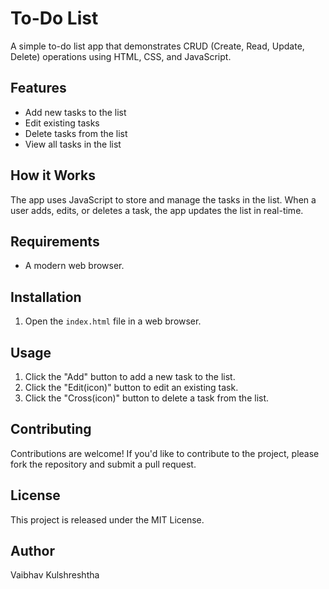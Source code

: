 # To-Do List
A simple to-do list app that demonstrates CRUD (Create, Read, Update, Delete) operations using HTML, CSS, and JavaScript.

## Features
- Add new tasks to the list
- Edit existing tasks
- Delete tasks from the list
- View all tasks in the list

## How it Works
The app uses JavaScript to store and manage the tasks in the list. When a user adds, edits, or deletes a task, the app updates the list in real-time.

## Requirements
- A modern web browser.

## Installation
1. Open the `index.html` file in a web browser.

## Usage
1. Click the "Add" button to add a new task to the list.
2. Click the "Edit(icon)" button to edit an existing task.
3. Click the "Cross(icon)" button to delete a task from the list.

## Contributing
Contributions are welcome! If you'd like to contribute to the project, please fork the repository and submit a pull request.

## License
This project is released under the MIT License.

## Author
Vaibhav Kulshreshtha